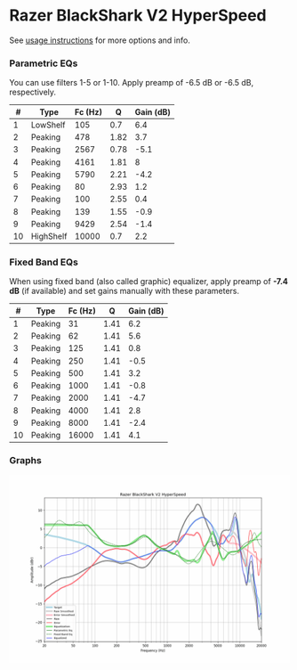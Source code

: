 # Razer BlackShark V2 HyperSpeed
See [usage instructions](https://github.com/jaakkopasanen/AutoEq#usage) for more options and info.

### Parametric EQs
You can use filters 1-5 or 1-10. Apply preamp of -6.5 dB or -6.5 dB, respectively.

|   # | Type      |   Fc (Hz) |    Q |   Gain (dB) |
|-----|-----------|-----------|------|-------------|
|   1 | LowShelf  |       105 | 0.7  |         6.4 |
|   2 | Peaking   |       478 | 1.82 |         3.7 |
|   3 | Peaking   |      2567 | 0.78 |        -5.1 |
|   4 | Peaking   |      4161 | 1.81 |         8   |
|   5 | Peaking   |      5790 | 2.21 |        -4.2 |
|   6 | Peaking   |        80 | 2.93 |         1.2 |
|   7 | Peaking   |       100 | 2.55 |         0.4 |
|   8 | Peaking   |       139 | 1.55 |        -0.9 |
|   9 | Peaking   |      9429 | 2.54 |        -1.4 |
|  10 | HighShelf |     10000 | 0.7  |         2.2 |

### Fixed Band EQs
When using fixed band (also called graphic) equalizer, apply preamp of **-7.4 dB** (if available) and set gains manually with these parameters.

|   # | Type    |   Fc (Hz) |    Q |   Gain (dB) |
|-----|---------|-----------|------|-------------|
|   1 | Peaking |        31 | 1.41 |         6.2 |
|   2 | Peaking |        62 | 1.41 |         5.6 |
|   3 | Peaking |       125 | 1.41 |         0.8 |
|   4 | Peaking |       250 | 1.41 |        -0.5 |
|   5 | Peaking |       500 | 1.41 |         3.2 |
|   6 | Peaking |      1000 | 1.41 |        -0.8 |
|   7 | Peaking |      2000 | 1.41 |        -4.7 |
|   8 | Peaking |      4000 | 1.41 |         2.8 |
|   9 | Peaking |      8000 | 1.41 |        -2.4 |
|  10 | Peaking |     16000 | 1.41 |         4.1 |

### Graphs
![](./Razer%20BlackShark%20V2%20HyperSpeed.png)
